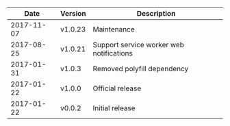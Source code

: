 | Date        | Version | Description |
| ----------- | ------- | ----------- |
| 2017-11-07  | v1.0.23 | Maintenance |
| 2017-08-25  | v1.0.21 | Support service worker web notifications |
| 2017-01-31  | v1.0.3  | Removed polyfill dependency |
| 2017-01-22  | v1.0.0  | Official release |
| 2017-01-22  | v0.0.2  | Initial release |
